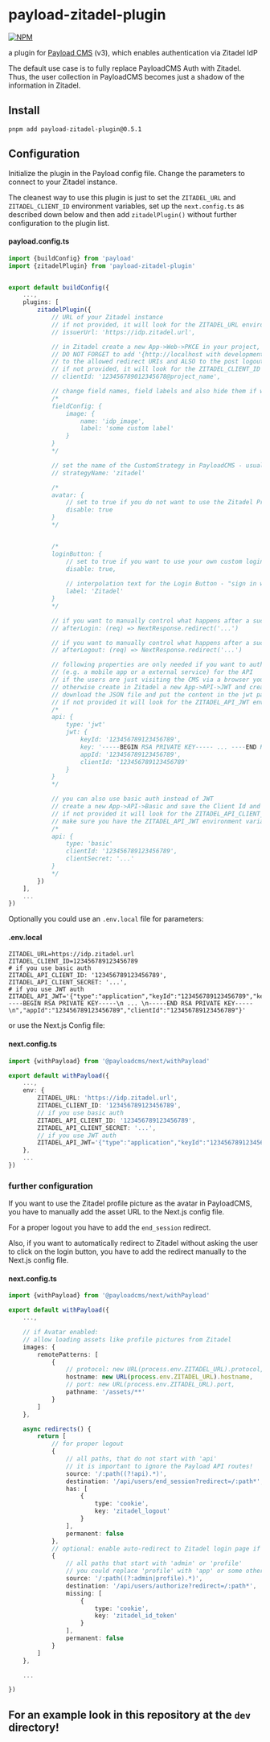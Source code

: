 # payload-zitadel-plugin

[![NPM](https://nodei.co/npm/payload-zitadel-plugin.png)](https://npmjs.org/package/payload-zitadel-plugin)

a plugin for [Payload CMS](https://payloadcms.com) (v3), which enables authentication via Zitadel IdP

The default use case is to fully replace PayloadCMS Auth with Zitadel.
Thus, the user collection in PayloadCMS becomes just a shadow of the information in Zitadel.

## Install

```shell
pnpm add payload-zitadel-plugin@0.5.1
```

## Configuration

Initialize the plugin in the Payload config file. Change the parameters to connect to your Zitadel instance.

The cleanest way to use this plugin is just to set the `ZITADEL_URL` and `ZITADEL_CLIENT_ID` environment variables,
set up the `next.config.ts` as described down below and then add `zitadelPlugin()` without further configuration to the
plugin list.

#### payload.config.ts

```typescript
import {buildConfig} from 'payload'
import {zitadelPlugin} from 'payload-zitadel-plugin'


export default buildConfig({
    ...,
    plugins: [
        zitadelPlugin({
            // URL of your Zitadel instance
            // if not provided, it will look for the ZITADEL_URL environment variable
            // issuerUrl: 'https://idp.zitadel.url',

            // in Zitadel create a new App->Web->PKCE in your project, then copy the Client ID
            // DO NOT FORGET to add '{http://localhost with development mode on or https://your-domain.tld}/api/users/callback'
            // to the allowed redirect URIs and ALSO to the post logout redirect URIs
            // if not provided, it will look for the ZITADEL_CLIENT_ID environment variable
            // clientId: '123456789012345678@project_name',

            // change field names, field labels and also hide them if wanted
            /* 
            fieldConfig: {
                image: {
                    name: 'idp_image',
                    label: 'some custom label'
                }
            }
            */

            // set the name of the CustomStrategy in PayloadCMS - usually not necessary
            // strategyName: 'zitadel'

            /* 
            avatar: {
                // set to true if you do not want to use the Zitadel Profile Picture as the Avatar
                disable: true
            }
            */


            /* 
            loginButton: {
                // set to true if you want to use your own custom login button
                disable: true,
                
                // interpolation text for the Login Button - "sign in with ..."
                label: 'Zitadel'
            }
            */

            // if you want to manually control what happens after a successful login
            // afterLogin: (req) => NextResponse.redirect('...')

            // if you want to manually control what happens after a successful logout
            // afterLogout: (req) => NextResponse.redirect('...')

            // following properties are only needed if you want to authenticate clients 
            // (e.g. a mobile app or a external service) for the API
            // if the users are just visiting the CMS via a browser you can ignore all of them
            // otherwise create in Zitadel a new App->API->JWT and create a new key
            // download the JSON file and put the content in the jwt parameter
            // if not provided it will look for the ZITADEL_API_JWT environment variable
            /* 
            api: {
                type: 'jwt'
                jwt: {
                    keyId: '123456789123456789',
                    key: '-----BEGIN RSA PRIVATE KEY----- ... ----END RSA PRIVATE KEY-----',
                    appId: '123456789123456789',    
                    clientId: '123456789123456789'
                }
            }
            */

            // you can also use basic auth instead of JWT
            // create a new App->API->Basic and save the Client Id and Client Secret
            // if not provided it will look for the ZITADEL_API_CLIENT_ID environment variable
            // make sure you have the ZITADEL_API_JWT environment variable unset as JWT will have priority
            /* 
            api: {
                type: 'basic'
                clientId: '123456789123456789',
                clientSecret: '...'
            }
            */
        })
    ],
    ...
})
```

Optionally you could use an `.env.local` file for parameters:

#### .env.local

```dotenv
ZITADEL_URL=https://idp.zitadel.url
ZITADEL_CLIENT_ID=123456789123456789
# if you use basic auth
ZITADEL_API_CLIENT_ID: '123456789123456789',
ZITADEL_API_CLIENT_SECRET: '...',
# if you use JWT auth
ZITADEL_API_JWT='{"type":"application","keyId":"123456789123456789","key":"-----BEGIN RSA PRIVATE KEY-----\n ... \n-----END RSA PRIVATE KEY-----\n","appId":"123456789123456789","clientId":"123456789123456789"}'
```

or use the Next.js Config file:

#### next.config.ts

```typescript
import {withPayload} from '@payloadcms/next/withPayload'

export default withPayload({
    ...,
    env: {
        ZITADEL_URL: 'https://idp.zitadel.url',
        ZITADEL_CLIENT_ID: '123456789123456789',
        // if you use basic auth
        ZITADEL_API_CLIENT_ID: '123456789123456789',
        ZITADEL_API_CLIENT_SECRET: '...',
        // if you use JWT auth
        ZITADEL_API_JWT='{"type":"application","keyId":"123456789123456789","key":"-----BEGIN RSA PRIVATE KEY-----\n ... \n-----END RSA PRIVATE KEY-----\n","appId":"123456789123456789","clientId":"123456789123456789"}'
    },
    ...
})
```

### further configuration

If you want to use the Zitadel profile picture as the avatar in PayloadCMS,
you have to manually add the asset URL to the Next.js config file.

For a proper logout you have to add the `end_session` redirect.

Also, if you want to automatically redirect to Zitadel without asking the user to click on the login button,
you have to add the redirect manually to the Next.js config file.

#### next.config.ts

```typescript
import {withPayload} from '@payloadcms/next/withPayload'

export default withPayload({
    ...,

    // if Avatar enabled:
    // allow loading assets like profile pictures from Zitadel
    images: {
        remotePatterns: [
            {
                // protocol: new URL(process.env.ZITADEL_URL).protocol,
                hostname: new URL(process.env.ZITADEL_URL).hostname,
                // port: new URL(process.env.ZITADEL_URL).port,
                pathname: '/assets/**'
            }
        ]
    },

    async redirects() {
        return [
            // for proper logout
            {
                // all paths, that do not start with 'api'
                // it is important to ignore the Payload API routes!
                source: '/:path((?!api).*)',
                destination: '/api/users/end_session?redirect=/:path*',
                has: [
                    {
                        type: 'cookie',
                        key: 'zitadel_logout'
                    }
                ],
                permanent: false
            },
            // optional: enable auto-redirect to Zitadel login page if not logged in
            {
                // all paths that start with 'admin' or 'profile'
                // you could replace 'profile' with 'app' or some other protected route
                source: '/:path((?:admin|profile).*)',
                destination: '/api/users/authorize?redirect=/:path*',
                missing: [
                    {
                        type: 'cookie',
                        key: 'zitadel_id_token'
                    }
                ],
                permanent: false
            }
        ]
    },

    ...

})
```

## For an example look in this repository at the `dev` directory!